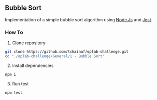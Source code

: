 ## Bubble Sort
Implementation of a simple bubble sort algorithm using [Node.Js](https://nodejs.org/en/) and [Jest](https://jestjs.io/).


### How To

1. Clone repository
```sh
git clone https://github.com/tchainaf/oplab-challenge.git
cd "./oplab-challenge/General/1 - Bubble Sort"
```
2. Install dependencies
```sh
npm i
```
3. Run test
```sh
npm test
```
